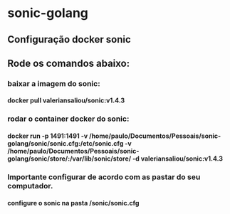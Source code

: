# sonic-golang

## Configuração docker sonic

## Rode os comandos abaixo:

### baixar a imagem do sonic:
#### docker pull valeriansaliou/sonic:v1.4.3

### rodar o container docker do sonic:
#### docker run -p 1491:1491 -v /home/paulo/Documentos/Pessoais/sonic-golang/sonic/sonic.cfg:/etc/sonic.cfg -v /home/paulo/Documentos/Pessoais/sonic-golang/sonic/store/:/var/lib/sonic/store/ -d valeriansaliou/sonic:v1.4.3

### Importante configurar de acordo com as pastar do seu computador.

#### configure o sonic na pasta /sonic/sonic.cfg
